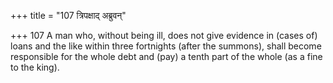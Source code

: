 +++
title = "107 त्रिपक्षाद् अब्रुवन्"

+++
107	A man who, without being ill, does not give evidence in (cases of) loans and the like within three fortnights (after the summons), shall become responsible for the whole debt and (pay) a tenth part of the whole (as a fine to the king).
